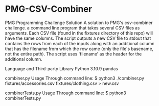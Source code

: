 # PMG-CSV-Combiner
PMG Programming Challenge Solution
A solution to PMG's csv-combiner challenge. a command line program that takes several CSV files as arguments. Each CSV file (found in the fixtures directory of this repo) will have the same columns. The script outputs a new CSV file to stdout that contains the rows from each of the inputs along with an additional column that has the filename from which the row came (only the file's basename, not the entire path). The script uses 'filename' as the header for the additional column.

Language and Third-party Library
Python 3.10.9
pandas


combiner.py Usage
Through command line:
$ python3 ./combiner.py fixtures/accessories.csv fixtures/clothing.csv > new.csv

combinerTests.py Usage
Through command line:
$ python3 combinerTests.py